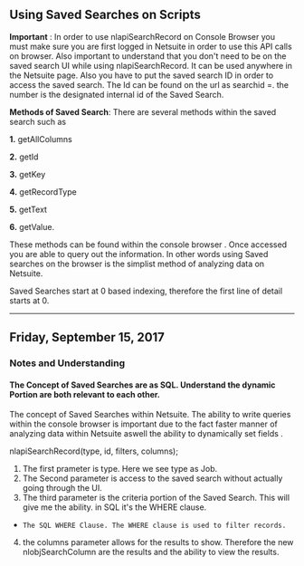 ## Using Saved Searches on Scripts

**Important** : In order to use nlapiSearchRecord on Console Browser you must make sure you are first logged in Netsuite in order to use this API calls on browser. Also important to understand that you don't need to be on the saved search UI while using nlapiSearchRecord. It can be used anywhere in the Netsuite page. Also you have to put the saved search ID in order to access the saved search. The Id can be found on the url as searchid =. the number is the designated internal id of the Saved Search.

**Methods of Saved Search**: There are several methods within the saved search such as

 **1.** getAllColumns 

 **2.**  getId 

 **3.**  getKey 

 **4.**  getRecordType 

 **5.**  getText
 
 **6.**  getValue. 

 These methods can be found within the console browser . Once accessed you are able to query out the information. In other words using Saved searches on the browser is the simplist method of analyzing data on Netsuite.

 Saved Searches start at 0 based indexing, therefore the first line of detail starts at 0.



  -------------------------------------------------------------------------------------------------------------------------------------------------------------------------
  ## Friday, September 15, 2017
  ### Notes and Understanding
  #### The Concept of Saved Searches are as SQL. Understand the dynamic Portion are both relevant to each other.


  The concept of Saved Searches within Netsuite. The ability to write queries within the console browser is important due to the fact 
  faster manner of analyzing data within Netsuite aswell the ability to dynamically set fields . 
 


  nlapiSearchRecord(type, id, filters, columns);
  1.	The first prameter is type. Here we see type as Job.
  2.	The Second parameter is access to the saved search without actually going through the UI.
  3.	The third parameter is the criteria portion of the Saved Search. This will give me the ability. in SQL it's the WHERE clause. 
  - 	The SQL WHERE Clause. The WHERE clause is used to filter records.
  4.	the columns parameter allows for the results to show. Therefore the new nlobjSearchColumn are the results and the ability to view the results.
 
